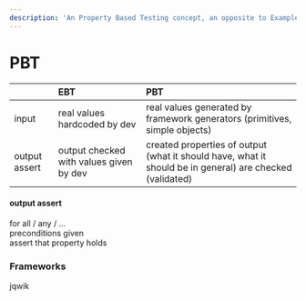 ```yaml
---
description: 'An Property Based Testing concept, an opposite to Example Based Testing'
---
```


# PBT

|  | EBT | PBT |
| :--- | :--- | :--- |
| input | real values hardcoded by dev | real values generated by framework generators \(primitives, simple objects\) |
| output assert | output checked with values given by dev | created properties of output \(what it should have, what it should be in general\) are checked \(validated\) |

#### output assert 

for all / any / ...  
preconditions given  
assert that property holds

### Frameworks

jqwik



